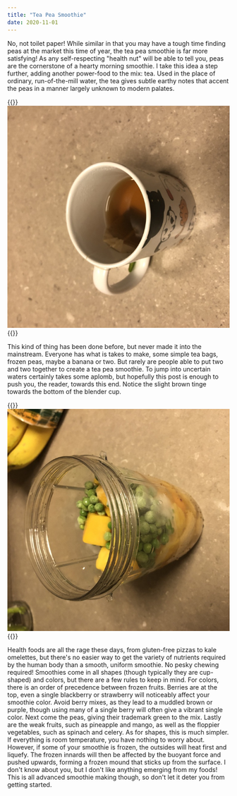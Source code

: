 ```yaml
---
title: "Tea Pea Smoothie"
date: 2020-11-01
---
```


No, not toilet paper! While similar in that you may have a tough time finding peas at the market this time of year, the tea pea smoothie is far more satisfying! As any self-respecting "health nut" will be able to tell you, peas are the cornerstone of a hearty morning smoothie. I take this idea a step further, adding another power-food to the mix: tea. Used in the place of ordinary, run-of-the-mill water, the tea gives subtle earthy notes that accent the peas in a manner largely unknown to modern palates.

{{<img>}}![](tea.jpg){{</img>}}

This kind of thing has been done before, but never made it into the mainstream. Everyone has what is takes to make, some simple tea bags, frozen peas, maybe a banana or two. But rarely are people able to put two and two together to create a tea pea smoothie. To jump into uncertain waters certainly takes some aplomb, but hopefully this post is enough to push you, the reader, towards this end. Notice the slight brown tinge towards the bottom of the blender cup. 

{{<img>}}![](prep.jpg){{</img>}}

Health foods are all the rage these days, from gluten-free pizzas to kale omelettes, but there's no easier way to get the variety of nutrients required by the human body than a smooth, uniform smoothie. No pesky chewing required! Smoothies come in all shapes (though typically they are cup-shaped) and colors, but there are a few rules to keep in mind. For colors, there is an order of precedence between frozen fruits. Berries are at the top, even a single blackberry or strawberry will noticeably affect your smoothie color. Avoid berry mixes, as they lead to a muddled brown or purple, though using many of a single berry will often give a vibrant single color. Next come the peas, giving their trademark green to the mix. Lastly are the weak fruits, such as pineapple and mango, as well as the floppier vegetables, such as spinach and celery. As for shapes, this is much simpler. If everything is room temperature, you have nothing to worry about. However, if some of your smoothie is frozen, the outsides will heat first and liquefy. The frozen innards will then be affected by the buoyant force and pushed upwards, forming a frozen mound that sticks up from the surface. I don't know about you, but I don't like anything emerging from my foods! This is all advanced smoothie making though, so don't let it deter you from getting started.
